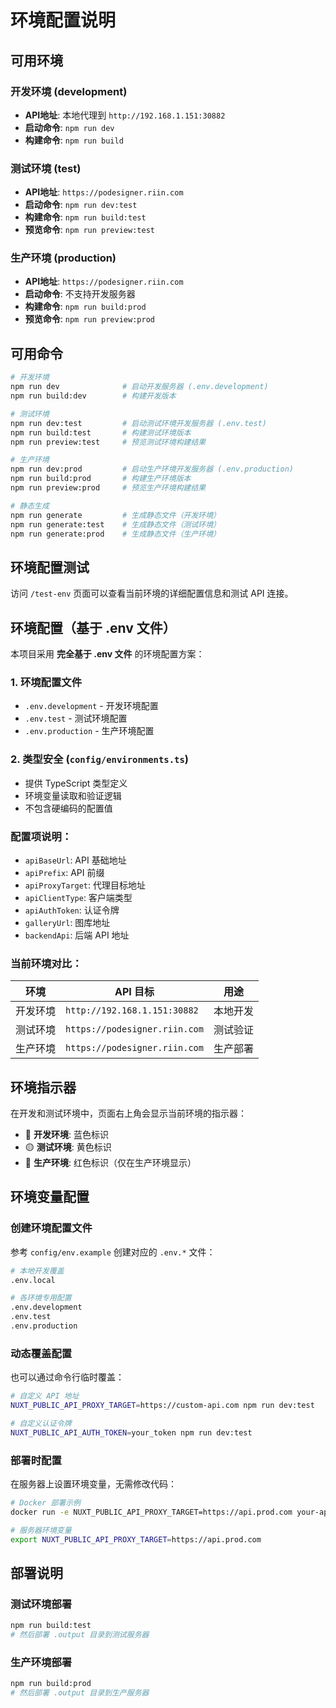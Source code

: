 # 环境配置说明

## 可用环境

### 开发环境 (development)
- **API地址**: 本地代理到 `http://192.168.1.151:30882`
- **启动命令**: `npm run dev`
- **构建命令**: `npm run build`

### 测试环境 (test)
- **API地址**: `https://podesigner.riin.com`
- **启动命令**: `npm run dev:test`
- **构建命令**: `npm run build:test`
- **预览命令**: `npm run preview:test`

### 生产环境 (production)
- **API地址**: `https://podesigner.riin.com`
- **启动命令**: 不支持开发服务器
- **构建命令**: `npm run build:prod`
- **预览命令**: `npm run preview:prod`

## 可用命令

```bash
# 开发环境
npm run dev              # 启动开发服务器 (.env.development)
npm run build:dev        # 构建开发版本

# 测试环境  
npm run dev:test         # 启动测试环境开发服务器 (.env.test)
npm run build:test       # 构建测试环境版本
npm run preview:test     # 预览测试环境构建结果

# 生产环境
npm run dev:prod         # 启动生产环境开发服务器 (.env.production)
npm run build:prod       # 构建生产环境版本
npm run preview:prod     # 预览生产环境构建结果

# 静态生成
npm run generate         # 生成静态文件（开发环境）
npm run generate:test    # 生成静态文件（测试环境）
npm run generate:prod    # 生成静态文件（生产环境）
```

## 环境配置测试

访问 `/test-env` 页面可以查看当前环境的详细配置信息和测试 API 连接。

## 环境配置（基于 .env 文件）

本项目采用 **完全基于 .env 文件** 的环境配置方案：

### 1. 环境配置文件
- `.env.development` - 开发环境配置
- `.env.test` - 测试环境配置  
- `.env.production` - 生产环境配置

### 2. 类型安全 (`config/environments.ts`)
- 提供 TypeScript 类型定义
- 环境变量读取和验证逻辑
- 不包含硬编码的配置值

### 配置项说明：
- `apiBaseUrl`: API 基础地址
- `apiPrefix`: API 前缀  
- `apiProxyTarget`: 代理目标地址
- `apiClientType`: 客户端类型
- `apiAuthToken`: 认证令牌
- `galleryUrl`: 图库地址
- `backendApi`: 后端 API 地址

### 当前环境对比：
| 环境 | API 目标 | 用途 |
|------|----------|------|
| 开发环境 | `http://192.168.1.151:30882` | 本地开发 |
| 测试环境 | `https://podesigner.riin.com` | 测试验证 |
| 生产环境 | `https://podesigner.riin.com` | 生产部署 |

## 环境指示器

在开发和测试环境中，页面右上角会显示当前环境的指示器：

- 🔵 **开发环境**: 蓝色标识
- 🟡 **测试环境**: 黄色标识
- 🔴 **生产环境**: 红色标识（仅在生产环境显示）

## 环境变量配置

### 创建环境配置文件
参考 `config/env.example` 创建对应的 `.env.*` 文件：

```bash
# 本地开发覆盖
.env.local

# 各环境专用配置
.env.development
.env.test  
.env.production
```

### 动态覆盖配置
也可以通过命令行临时覆盖：

```bash
# 自定义 API 地址
NUXT_PUBLIC_API_PROXY_TARGET=https://custom-api.com npm run dev:test

# 自定义认证令牌  
NUXT_PUBLIC_API_AUTH_TOKEN=your_token npm run dev:test
```

### 部署时配置
在服务器上设置环境变量，无需修改代码：

```bash
# Docker 部署示例
docker run -e NUXT_PUBLIC_API_PROXY_TARGET=https://api.prod.com your-app

# 服务器环境变量
export NUXT_PUBLIC_API_PROXY_TARGET=https://api.prod.com
```

## 部署说明

### 测试环境部署
```bash
npm run build:test
# 然后部署 .output 目录到测试服务器
```

### 生产环境部署
```bash
npm run build:prod
# 然后部署 .output 目录到生产服务器
``` 